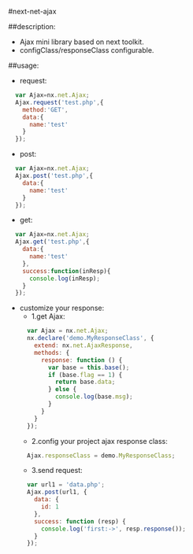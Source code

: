 #next-net-ajax

##description:
+ Ajax mini library based on next toolkit.
+ configClass/responseClass configurable.

##usage:
+ request:
```javascript
  var Ajax=nx.net.Ajax;
  Ajax.request('test.php',{
    method:'GET',
    data:{
      name:'test'
    }
  });
```

+ post:
```javascript
  var Ajax=nx.net.Ajax;
  Ajax.post('test.php',{
    data:{
      name:'test'
    }
  });
```

+ get:
```javascript
  var Ajax=nx.net.Ajax;
  Ajax.get('test.php',{
    data:{
      name:'test'
    },
    success:function(inResp){
      console.log(inResp);
    }
  });
```

+ customize your response:
  + 1.get Ajax:
  ```javascript
    var Ajax = nx.net.Ajax;
    nx.declare('demo.MyResponseClass', {
      extend: nx.net.AjaxResponse,
      methods: {
        response: function () {
          var base = this.base();
          if (base.flag == 1) {
            return base.data;
          } else {
            console.log(base.msg);
          }
        }
      }
    });
  ```
  + 2.config your project ajax response class:
  ```javascript
    Ajax.responseClass = demo.MyResponseClass;
  ```
  + 3.send request:
  ```javascript
    var url1 = 'data.php';
    Ajax.post(url1, {
      data: {
        id: 1
      },
      success: function (resp) {
        console.log('first:->', resp.response());
      }
    });
  ```
